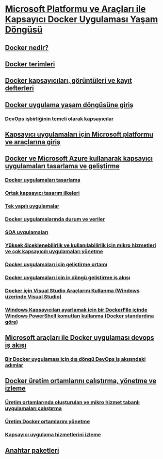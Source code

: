# [Microsoft Platformu ve Araçları ile Kapsayıcı Docker Uygulaması Yaşam Döngüsü](index.md)
## [Docker nedir?](what-is-docker.md)
## [Docker terimleri](docker-terminology.md)
## [Docker kapsayıcıları, görüntüleri ve kayıt defterleri](docker-containers-images-and-registries.md)
## [Docker uygulama yaşam döngüsüne giriş](Docker-application-lifecycle/index.md)
### [DevOps işbirliğinin temeli olarak kapsayıcılar](Docker-application-lifecycle/containers-foundation-for-devops-collaboration.md)
## [Kapsayıcı uygulamaları için Microsoft platformu ve araçlarına giriş](Microsoft-platform-tools-containerized-apps/index.md)
## [Docker ve Microsoft Azure kullanarak kapsayıcı uygulamaları tasarlama ve geliştirme](design-develop-containerized-apps/index.md)
### [Docker uygulamaları tasarlama](design-develop-containerized-apps/design-docker-applications.md)
### [Ortak kapsayıcı tasarım ilkeleri](design-develop-containerized-apps/common-container-design-principles.md)
### [Tek yapılı uygulamalar](design-develop-containerized-apps/monolithic-applications.md)
### [Docker uygulamalarında durum ve veriler](design-develop-containerized-apps/state-and-data-in-docker-applications.md)
### [SOA uygulamaları](design-develop-containerized-apps/soa-applications.md)
### [Yüksek ölçeklenebilirlik ve kullanılabilirlik için mikro hizmetleri ve çok kapsayıcılı uygulamaları yönetme](design-develop-containerized-apps/orchestrate-high-scalability-availability.md)
### [Docker uygulamaları için geliştirme ortamı](design-develop-containerized-apps/docker-apps-development-environment.md)
### [Docker uygulamaları için iç döngü geliştirme iş akışı](design-develop-containerized-apps/docker-apps-inner-loop-workflow.md)
### [Docker için Visual Studio Araçlarını Kullanma (Windows üzerinde Visual Studio)](design-develop-containerized-apps/visual-studio-tools-for-docker.md)
### [Windows Kapsayıcıları ayarlamak için bir DockerFile içinde Windows PowerShell komutları kullanma (Docker standardına göre)](design-develop-containerized-apps/set-up-windows-containers-with-powershell.md)
## [Microsoft araçları ile Docker uygulaması devops iş akışı](docker-devops-workflow/index.md)
### [Bir Docker uygulaması için dış döngü DevOps iş akışındaki adımlar](docker-devops-workflow/docker-application-outer-loop-devops-workflow.md)
## [Docker üretim ortamlarını çalıştırma, yönetme ve izleme](run-manage-monitor-docker-environments/index.md)
### [Üretim ortamlarında oluşturulan ve mikro hizmet tabanlı uygulamaları çalıştırma](run-manage-monitor-docker-environments/run-microservices-based-applications-in-production.md)
### [Üretim Docker ortamlarını yönetme](run-manage-monitor-docker-environments/manage-production-docker-environments.md)
### [Kapsayıcı uygulama hizmetlerini izleme](run-manage-monitor-docker-environments/monitor-containerized-application-services.md)
## [Anahtar paketleri](key-takeaways/index.md)
